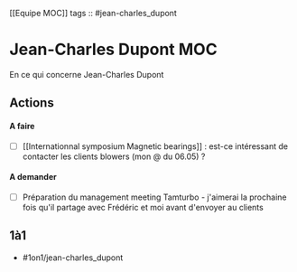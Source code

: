 [[Equipe MOC]]
tags :: #jean-charles_dupont 

# Jean-Charles Dupont MOC
En ce qui concerne Jean-Charles Dupont

## Actions
#### A faire
- [ ] [[Internationnal symposium Magnetic bearings]] : est-ce intéressant de contacter les clients blowers (mon @ du 06.05) ?

#### A demander
- [ ] Préparation du management meeting Tamturbo - j'aimerai la prochaine fois qu'il partage avec Frédéric et moi avant d'envoyer au clients

## 1à1
- #1on1/jean-charles_dupont 












